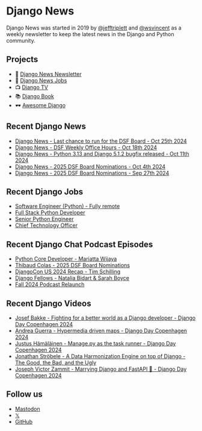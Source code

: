 # Django News

Django News was started in 2019 by [@jefftriplett](https://github.com/jefftriplett) and [@wsvincent](https://github.com/wsvincent) as a weekly newsletter to keep the latest news in the Django and Python community.

## Projects

- :newspaper: [Django News Newsletter](https://django-news.com)
- :briefcase: [Django News Jobs](https://jobs.django-news.com)
- :tv: [Django TV](https://djangotv.com)
- :books: [Django Book](https://djangobook.com)
- :dark_sunglasses: [Awesome Django](https://awesomedjango.org)

## Recent Django News

<!--START_SECTION:news-->
- [Django News - Last chance to run for the DSF Board - Oct 25th 2024](https://django-news.com/issues/256)
- [Django News - DSF Weekly Office Hours - Oct 18th 2024](https://django-news.com/issues/255)
- [Django News - Python 3.13 and Django 5.1.2 bugfix released - Oct 11th 2024](https://django-news.com/issues/254)
- [Django News - 2025 DSF Board Nominations - Oct 4th 2024](https://django-news.com/issues/253)
- [Django News - 2025 DSF Board Nominations - Sep 27th 2024](https://django-news.com/issues/252)
<!--END_SECTION:news-->

## Recent Django Jobs

<!--START_SECTION:jobs-->
- [Software Engineer (Python) - Fully remote](https://jobs.django-news.com/353/software-engineer-python-fully-remote-bidnamic/)
- [Full Stack Python Developer](https://jobs.django-news.com/351/full-stack-python-developer-teralumen-solutions-pvt-ltd/)
- [Senior Python Engineer](https://jobs.django-news.com/348/senior-python-engineer-kazang-a-company-part-of-the-lesaka-technologies-group/)
- [Chief Technology Officer](https://jobs.django-news.com/346/chief-technology-officer-torchbox/)
<!--END_SECTION:jobs-->

## Recent Django Chat Podcast Episodes

<!--START_SECTION:episodes-->
- [Python Core Developer - Mariatta Wijaya](https://djangochat.com)
- [Thibaud Colas - 2025 DSF Board Nominations](https://djangochat.com)
- [DjangoCon US 2024 Recap - Tim Schilling](https://djangochat.com)
- [Django Fellows - Natalia Bidart & Sarah Boyce](https://djangochat.com)
- [Fall 2024 Podcast Relaunch](https://djangochat.com)
<!--END_SECTION:episodes-->

## Recent Django Videos

<!--START_SECTION:videos-->
- [Josef Bakke - Fighting for a better world as a Django developer - Django Day Copenhagen 2024](http://djangotv.com/videos/django-day-copenhagen/2024/josef-bakke-fighting-for-a-better-world-as-a-django-developer-django-day-copenhagen-2024/)
- [Andrea Guerra - Hypermedia driven maps - Django Day Copenhagen 2024](http://djangotv.com/videos/django-day-copenhagen/2024/andrea-guerra-hypermedia-driven-maps-django-day-copenhagen-2024/)
- [Justus Hämäläinen - Manage.py as the task runner - Django Day Copenhagen 2024](http://djangotv.com/videos/django-day-copenhagen/2024/justus-hamalainen-managepy-as-the-task-runner-django-day-copenhagen-2024/)
- [Jonathan Ströbele - A Data Harmonization Engine on top of Django - The Good, the Bad, and the Ugly](http://djangotv.com/videos/django-day-copenhagen/2024/jonathan-strobele-a-data-harmonization-engine-on-top-of-django-the-good-the-bad-and-the-ugly/)
- [Joseph Victor Zammit - Marrying Django and FastAPI 💍 - Django Day Copenhagen 2024](http://djangotv.com/videos/django-day-copenhagen/2024/joseph-victor-zammit-marrying-django-and-fastapi-django-day-copenhagen-2024/)
<!--END_SECTION:videos-->

## Follow us

- [Mastodon](https://mastodon.social/@djangonews)
- [𝕏](https://x.com/djangonewsbot)
- [GitHub](https://github.com/django-news)
